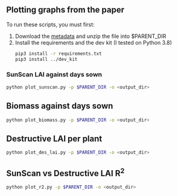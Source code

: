 ## Plotting graphs from the paper

To run these scripts, you must first: 

1. Download the [metadata]( https://bonndata.uni-bonn.de/api/access/datafile/:persistentId?persistentId=doi:10.60507/FK2/OX9XTM/K5JOHB) and unzip the file into $PARENT_DIR
1. Install the requirements and the dev kit (I tested on Python 3.8) 
    ```sh
    pip3 install -r requirements.txt 
    pip3 install ../dev_kit
    ```

### SunScan LAI against days sown
```sh
python plot_sunscan.py -p $PARENT_DIR -o <output_dir>
```

## Biomass against days sown
```sh
python plot_biomass.py -p $PARENT_DIR -o <output_dir>
```

## Destructive LAI per plant
```sh
python plot_des_lai.py -p $PARENT_DIR -o <output_dir>
```

## SunScan vs Destructive LAI R<sup>2</sup>
```sh
python plot_r2.py -p $PARENT_DIR -o <output_dir>
```


